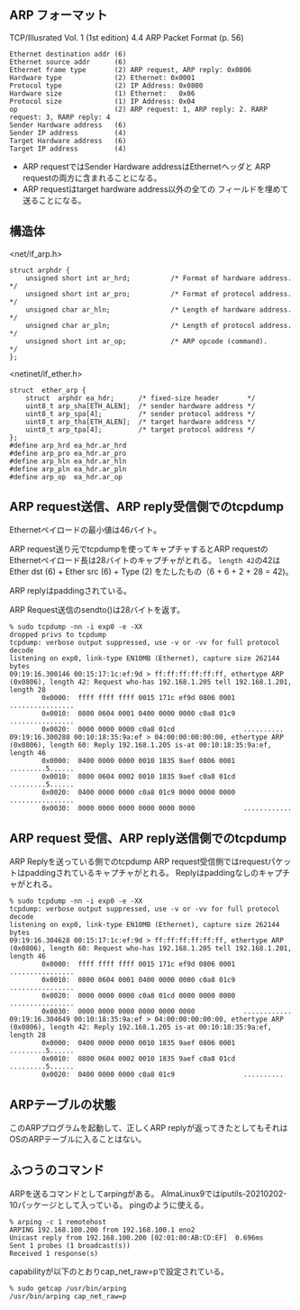 ## ARP フォーマット

TCP/Illusrated Vol. 1 (1st edition)
4.4 ARP Packet Format (p. 56)

```
Ethernet destination addr (6)
Ethernet source addr      (6)
Ethernet frame type       (2) ARP request, ARP reply: 0x0806
Hardware type             (2) Ethernet: 0x0001
Protocol type             (2) IP Address: 0x0800
Hardware size             (1) Ethernet:   0x06
Protocol size             (1) IP Address: 0x04
op                        (2) ARP request: 1, ARP reply: 2. RARP request: 3, RARP reply: 4
Sender Hardware address   (6)
Sender IP address         (4)
Target Hardware address   (6)
Target IP address         (4)
```

- ARP requestではSender Hardware addressはEthernetヘッダと
ARP requestの両方に含まれることになる。
- ARP requestはtarget hardware address以外の全ての
フィールドを埋めて送ることになる。

## 構造体

<net/if_arp.h>
```
struct arphdr {
    unsigned short int ar_hrd;          /* Format of hardware address. */
    unsigned short int ar_pro;          /* Format of protocol address. */
    unsigned char ar_hln;               /* Length of hardware address. */
    unsigned char ar_pln;               /* Length of protocol address. */
    unsigned short int ar_op;           /* ARP opcode (command).       */
};
```

<netinet/if_ether.h>
```
struct  ether_arp {
    struct  arphdr ea_hdr;      /* fixed-size header       */
    uint8_t arp_sha[ETH_ALEN];  /* sender hardware address */
    uint8_t arp_spa[4];         /* sender protocol address */
    uint8_t arp_tha[ETH_ALEN];  /* target hardware address */
    uint8_t arp_tpa[4];         /* target protocol address */
};
#define arp_hrd ea_hdr.ar_hrd
#define arp_pro ea_hdr.ar_pro
#define arp_hln ea_hdr.ar_hln
#define arp_pln ea_hdr.ar_pln
#define arp_op  ea_hdr.ar_op
```

## ARP request送信、ARP reply受信側でのtcpdump

Ethernetペイロードの最小値は46バイト。

ARP request送り元でtcpdumpを使ってキャプチャするとARP requestの
Ethernetペイロード長は28バイトのキャプチャがとれる。
``length 42``の42はEther dst (6) + Ether src (6) + Type (2)
をたしたもの（6 + 6 + 2 + 28 = 42)。

ARP replyはpaddingされている。

ARP Request送信のsendto()は28バイトを返す。

```
% sudo tcpdump -nn -i exp0 -e -XX
dropped privs to tcpdump
tcpdump: verbose output suppressed, use -v or -vv for full protocol decode
listening on exp0, link-type EN10MB (Ethernet), capture size 262144 bytes
09:19:16.300146 00:15:17:1c:ef:9d > ff:ff:ff:ff:ff:ff, ethertype ARP (0x0806), length 42: Request who-has 192.168.1.205 tell 192.168.1.201, length 28
        0x0000:  ffff ffff ffff 0015 171c ef9d 0806 0001  ................
        0x0010:  0800 0604 0001 0400 0000 0000 c0a8 01c9  ................
        0x0020:  0000 0000 0000 c0a8 01cd                 ..........
09:19:16.300288 00:10:18:35:9a:ef > 04:00:00:00:00:00, ethertype ARP (0x0806), length 60: Reply 192.168.1.205 is-at 00:10:18:35:9a:ef, length 46
        0x0000:  0400 0000 0000 0010 1835 9aef 0806 0001  .........5......
        0x0010:  0800 0604 0002 0010 1835 9aef c0a8 01cd  .........5......
        0x0020:  0400 0000 0000 c0a8 01c9 0000 0000 0000  ................
        0x0030:  0000 0000 0000 0000 0000 0000            ............
```

## ARP request 受信、ARP reply送信側でのtcpdump

ARP Replyを送っている側でのtcpdump
ARP request受信側ではrequestパケットはpaddingされているキャプチャがとれる。
Replyはpaddingなしのキャプチャがとれる。

```
% sudo tcpdump -nn -i exp0 -e -XX
tcpdump: verbose output suppressed, use -v or -vv for full protocol decode
listening on exp0, link-type EN10MB (Ethernet), capture size 262144 bytes
09:19:16.304628 00:15:17:1c:ef:9d > ff:ff:ff:ff:ff:ff, ethertype ARP (0x0806), length 60: Request who-has 192.168.1.205 tell 192.168.1.201, length 46
        0x0000:  ffff ffff ffff 0015 171c ef9d 0806 0001  ................
        0x0010:  0800 0604 0001 0400 0000 0000 c0a8 01c9  ................
        0x0020:  0000 0000 0000 c0a8 01cd 0000 0000 0000  ................
        0x0030:  0000 0000 0000 0000 0000 0000            ............
09:19:16.304649 00:10:18:35:9a:ef > 04:00:00:00:00:00, ethertype ARP (0x0806), length 42: Reply 192.168.1.205 is-at 00:10:18:35:9a:ef, length 28
        0x0000:  0400 0000 0000 0010 1835 9aef 0806 0001  .........5......
        0x0010:  0800 0604 0002 0010 1835 9aef c0a8 01cd  .........5......
        0x0020:  0400 0000 0000 c0a8 01c9                 ..........
```

## ARPテーブルの状態

このARPプログラムを起動して、正しくARP replyが返ってきたとしてもそれは
OSのARPテーブルに入ることはない。

## ふつうのコマンド

ARPを送るコマンドとしてarpingがある。
AlmaLinux9ではiputils-20210202-10パッケージとして入っている。
pingのように使える。

```
% arping -c 1 remotehost
ARPING 192.168.100.200 from 192.168.100.1 eno2
Unicast reply from 192.168.100.200 [02:01:00:AB:CD:EF]  0.696ms
Sent 1 probes (1 broadcast(s))
Received 1 response(s)
```

capabilityが以下のとおりcap_net_raw=pで設定されている。

```
% sudo getcap /usr/bin/arping
/usr/bin/arping cap_net_raw=p
```
